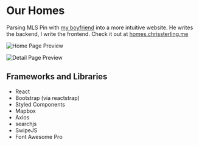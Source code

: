 # Our Homes
Parsing MLS Pin with [my boyfriend](http://chrissterling.me) into a more intuitive website. He writes the backend, I write the frontend. Check it out at [homes.chrissterling.me](https://homes.chrissterling.me)

![Home Page Preview](https://i.imgur.com/YoBsvSc.png)

![Detail Page Preview](https://i.imgur.com/ezdgzJq.png)

## Frameworks and Libraries
* React
* Bootstrap (via reactstrap)
* Styled Components
* Mapbox
* Axios
* searchjs
* SwipeJS
* Font Awesome Pro